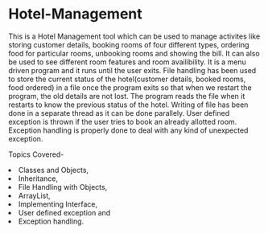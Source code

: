 # Hotel-Management
This is a Hotel Management tool which can be used to manage activites like storing customer details, booking rooms of four different types, ordering food for particular rooms, unbooking rooms and showing the bill. It can also be used to see different room features and room availibility. It is a menu driven program and it runs until the user exits. File handling has been used to store the current status of the hotel(customer details, booked rooms, food ordered) in a file once the program exits so that when we restart the program, the old details are not lost. The program reads the file when it restarts to know the previous status of the hotel. Writing of file has been done in a separate thread as it can be done parallely. User defined exception is thrown if the user tries to book an already allotted room. Exception handling is properly done to deal with any kind of unexpected exception.

Topics Covered-
<br>
<li>Classes and Objects,
<br>
<li>Inheritance,
<br>
<li>File Handling with Objects,
<br>
<li>ArrayList,
<br>
<li>Implementing Interface,
<br>
<li>User defined exception and
<br>
<li>Exception handling.
